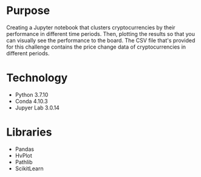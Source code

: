 # Purpose
Creating a Jupyter notebook that clusters cryptocurrencies by their performance in different time periods. Then, plotting the results so that you can visually see the performance to the board. The CSV file that's provided for this challenge contains the price change data of cryptocurrencies in different periods.

# Technology
* Python 3.7.10
* Conda 4.10.3
* Jupyer Lab 3.0.14

# Libraries
* Pandas
* HvPlot
* Pathlib
* ScikitLearn
